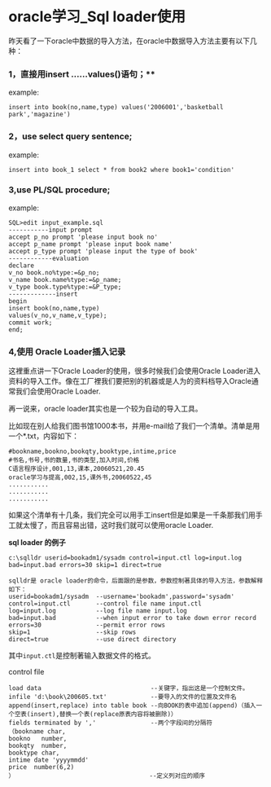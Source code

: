 oracle学习_Sql loader使用
=====

昨天看了一下oracle中数据的导入方法，在oracle中数据导入方法主要有以下几种：

### 1，直接用insert ......values()语句；**

example:

`insert into book(no,name,type) values('2006001','basketball park','magazine')`

### 2，use select query sentence;

example:

`insert into book_1 select * from book2 where book1='condition'`

### 3,use PL/SQL procedure;

example:

```text
SQL>edit input_example.sql
-----------input prompt
accept p_no prompt 'please input book no'
accept p_name prompt 'please input book name'
accept p_type prompt 'please input the type of book'
------------evaluation
declare
v_no book.no%type:=&p_no;
v_name book.name%type:=&p_name;
v_type book.type%type:=&P_type;
-------------insert
begin
insert book(no,name,type)
values(v_no,v_name,v_type);
commit work;
end;
```

### 4,使用 Oracle Loader插入记录

这裡重点讲一下Oracle Loader的使用，很多时候我们会使用Oracle Loader进入资料的导入工作。像在工厂裡我们要把别的机器或是人为的资料档导入Oracle通常我们会使用Oracle Loader.

再一说来，oracle loader其实也是一个较为自动的导入工具。

比如现在别人给我们图书馆1000本书，并用e-mail给了我们一个清单。清单是用一个*.txt，内容如下：

```text
#bookname,bookno,bookqty,booktype,intime,price
#书名,书号,书的数量,书的类型,加入时间,价格
C语言程序设计,001,13,课本,20060521,20.45
oracle学习与提高,002,15,课外书,20060522,45
...........
...........
...........
```

如果这个清单有十几条，我们完全可以用手工insert但是如果是一千条那我们用手工就太慢了，而且容易出错，这时我们就可以使用oracle Loader.

**sql loader 的例子**

```text
c:\sqlldr userid=bookadm1/sysadm control=input.ctl log=input.log bad=input.bad errors=30 skip=1 direct=true

sqlldr是 oracle loader的命令，后面跟的是参数，参数控制著具体的导入方法，参数解释如下：
userid=bookadm1/sysadm  --username='bookadm',password='sysadm'
control=input.ctl       --control file name input.ctl
log=input.log           --log file name input.log
bad=input.bad           --when input error to take down error record 
errors=30               --permit error rows
skip=1                  --skip rows
direct=true             --use direct directory
```

其中`input.ctl`是控制著输入数据文件的格式。

control file

```text
load data                              --关键字，指出这是一个控制文件。
infile 'd:\book\200605.txt'            --要导入的文件的位置及文件名
append(insert,replace) into table book --向BOOK的表中追加(append)（插入一个空表(insert),替换一个表(replace原表内容将被删除)）
fields terminated by ','               --两个字段间的分隔符
（bookname char,
bookno   number,
bookqty  number,
booktype char,
intime date 'yyyymmdd'
price  number(6,2)
）                                     --定义列对应的顺序
```